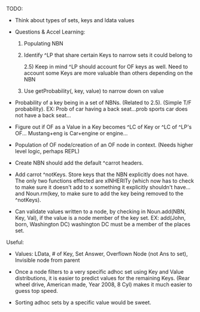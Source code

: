 TODO:

- Think about types of sets, keys and ldata values
- Questions & Accel Learning:

    1. Populating NBN
    2. Identify ^LP that share certain Keys to narrow sets it could belong to

        2.5) Keep in mind ^LP should account for OF keys as well.
             Need to account some Keys are more valuable than others depending on the NBN
    3. Use getProbability(<set>, key, value) to narrow down on value

- Probability of a key being in a set of NBNs. (Related to 2.5). (Simple T/F probability).
    EX: Prob of car having a back seat...prob sports car does not have a back seat...

- Figure out if OF as a Value in a Key becomes ^LC of Key or ^LC of ^LP's OF... Mustang+eng is Car+engine or engine...

- Population of OF node/creation of an OF node in context. (Needs higher level logic, perhaps REPL)

- Create NBN should add the default ^carrot headers.

- Add carrot ^notKeys. Store keys that the NBN explicitly does not have. The only two functions effected
    are xINHERITy (which now has to check to make sure it doesn't add to x something it explicitly
    shouldn't have... and Noun.rm(key, to make sure to add the key being removed to the ^notKeys).

- Can validate values written to a node, by checking in Noun.add(NBN, Key, Val), if the value is a node member of the key set.
    EX: add(John, born, Washington DC) washington DC must be a member of the places set.


Useful:

- Values: LData, # of Key, Set Answer, Overflown Node (not Ans to set), Invisible node from parent

- Once a node filters to a very specific adhoc set using Key and Value distributions, it is easier to
    predict values for the remaining Keys. (Rear wheel drive, American made, Year 2008, 8 Cyl) makes
    it much easier to guess top speed.
    
- Sorting adhoc sets by a specific value would be sweet. 